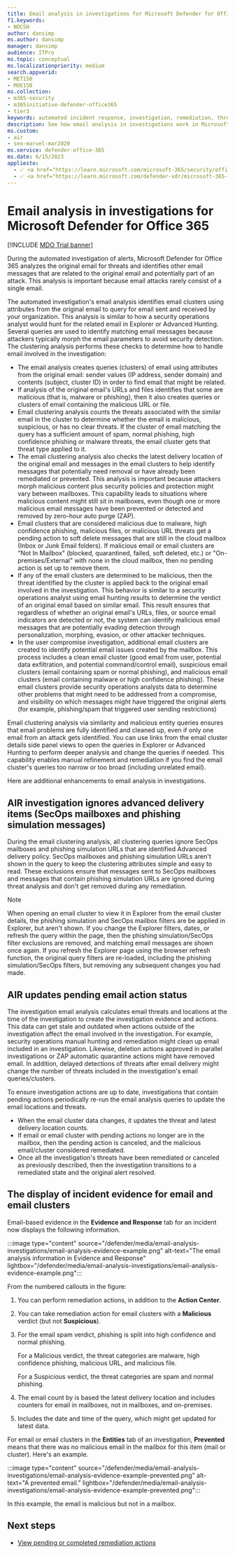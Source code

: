 ```yaml
---
title: Email analysis in investigations for Microsoft Defender for Office 365
f1.keywords:
- NOCSH
author: dansimp
ms.author: dansimp
manager: dansimp
audience: ITPro
ms.topic: conceptual
ms.localizationpriority: medium
search.appverid:
- MET150
- MOE150
ms.collection:
- m365-security
- m365initiative-defender-office365
- tier3
keywords: automated incident response, investigation, remediation, threat protection
description: See how email analysis in investigations work in Microsoft Defender for Office 365.
ms.custom:
- air
- seo-marvel-mar2020
ms.service: defender-office-365
ms.date: 6/15/2023
appliesto:
  - ✅ <a href="https://learn.microsoft.com/microsoft-365/security/office-365-security/mdo-about#defender-for-office-365-plan-1-vs-plan-2-cheat-sheet" target="_blank">Microsoft Defender for Office 365 Plan 2</a>
  - ✅ <a href="https://learn.microsoft.com/defender-xdr/microsoft-365-defender" target="_blank">Microsoft Defender XDR</a>
---
```


# Email analysis in investigations for Microsoft Defender for Office 365

[!INCLUDE [MDO Trial banner](../includes/mdo-trial-banner.md)]

During the automated investigation of alerts, Microsoft Defender for Office 365 analyzes the original email for threats and identifies other email messages that are related to the original email and potentially part of an attack. This analysis is important because email attacks rarely consist of a single email.

The automated investigation's email analysis identifies email clusters using attributes from the original email to query for email sent and received by your organization. This analysis is similar to how a security operations analyst would hunt for the related email in Explorer or Advanced Hunting. Several queries are used to identify matching email messages because attackers typically morph the email parameters to avoid security detection. The clustering analysis performs these checks to determine how to handle email involved in the investigation:

- The email analysis creates queries (clusters) of email using attributes from the original email: sender values (IP address, sender domain) and contents (subject, cluster ID) in order to find email that might be related.
- If analysis of the original email's URLs and files identifies that some are malicious (that is, malware or phishing), then it also creates queries or clusters of email containing the malicious URL or file.
- Email clustering analysis counts the threats associated with the similar email in the cluster to determine whether the email is malicious, suspicious, or has no clear threats. If the cluster of email matching the query has a sufficient amount of spam, normal phishing, high confidence phishing or malware threats, the email cluster gets that threat type applied to it.
- The email clustering analysis also checks the latest delivery location of the original email and messages in the email clusters to help identify messages that potentially need removal or have already been remediated or prevented. This analysis is important because attackers morph malicious content plus security policies and protection might vary between mailboxes. This capability leads to situations where malicious content might still sit in mailboxes, even though one or more malicious email messages have been prevented or detected and removed by zero-hour auto purge (ZAP).
- Email clusters that are considered malicious due to malware, high confidence phishing, malicious files, or malicious URL threats get a pending action to soft delete messages that are still in the cloud mailbox (Inbox or Junk Email folders). If malicious email or email clusters are "Not In Mailbox" (blocked, quarantined, failed, soft deleted, etc.) or "On-premises/External" with none in the cloud mailbox, then no pending action is set up to remove them.
- If any of the email clusters are determined to be malicious, then the threat identified by the cluster is applied back to the original email involved in the investigation. This behavior is similar to a security operations analyst using email hunting results to determine the verdict of an original email based on similar email. This result ensures that regardless of whether an original email's URLs, files, or source email indicators are detected or not, the system can identify malicious email messages that are potentially evading detection through personalization, morphing, evasion, or other attacker techniques.
- In the user compromise investigation, additional email clusters are created to identify potential email issues created by the mailbox. This process includes a clean email cluster (good email from user, potential data exfiltration, and potential command/control email), suspicious email clusters (email containing spam or normal phishing), and malicious email clusters (email containing malware or high confidence phishing). These email clusters provide security operations analysts data to determine other problems that might need to be addressed from a compromise, and visibility on which messages might have triggered the original alerts (for example, phishing/spam that triggered user sending restrictions)

Email clustering analysis via similarity and malicious entity queries ensures that email problems are fully identified and cleaned up, even if only one email from an attack gets identified. You can use links from the email cluster details side panel views to open the queries in Explorer or Advanced Hunting to perform deeper analysis and change the queries if needed. This capability enables manual refinement and remediation if you find the email cluster's queries too narrow or too broad (including unrelated email).

Here are additional enhancements to email analysis in investigations.

## AIR investigation ignores advanced delivery items (SecOps mailboxes and phishing simulation messages)

During the email clustering analysis, all clustering queries ignore SecOps mailboxes and phishing simulation URLs that are identified Advanced delivery policy. SecOps mailboxes and phishing simulation URLs aren't shown in the query to keep the clustering attributes simple and easy to read. These exclusions ensure that messages sent to SecOps mailboxes and messages that contain phishing simulation URLs are ignored during threat analysis and don't get removed during any remediation.

> [!NOTE]
> When opening an email cluster to view it in Explorer from the email cluster details, the phishing simulation and SecOps mailbox filters are be applied in Explorer, but aren't shown. If you change the Explorer filters, dates, or refresh the query within the page, then the phishing simulation/SecOps filter exclusions are removed, and matching email messages are shown once again. If you refresh the Explorer page using the browser refresh function, the original query filters are re-loaded, including the phishing simulation/SecOps filters, but removing any subsequent changes you had made.

## AIR updates pending email action status

The investigation email analysis calculates email threats and locations at the time of the investigation to create the investigation evidence and actions. This data can get stale and outdated when actions outside of the investigation affect the email involved in the investigation. For example, security operations manual hunting and remediation might clean up email included in an investigation. Likewise, deletion actions approved in parallel investigations or ZAP automatic quarantine actions might have removed email. In addition, delayed detections of threats after email delivery might change the number of threats included in the investigation's email queries/clusters.

To ensure investigation actions are up to date, investigations that contain pending actions periodically re-run the email analysis queries to update the email locations and threats.

- When the email cluster data changes, it updates the threat and latest delivery location counts.
- If email or email cluster with pending actions no longer are in the mailbox, then the pending action is canceled, and the malicious email/cluster considered remediated.
- Once all the investigation's threats have been remediated or canceled as previously described, then the investigation transitions to a remediated state and the original alert resolved.

## The display of incident evidence for email and email clusters

Email-based evidence in the **Evidence and Response** tab for an incident now displays the following information.

:::image type="content" source="/defender/media/email-analysis-investigations/email-analysis-evidence-example.png" alt-text="The email analysis information in Evidence and Response" lightbox="/defender/media/email-analysis-investigations/email-analysis-evidence-example.png":::

From the numbered callouts in the figure:

1. You can perform remediation actions, in addition to the **Action Center**.
2. You can take remediation action for email clusters with a **Malicious** verdict (but not **Suspicious**).
3. For the email spam verdict, phishing is split into high confidence and normal phishing.

   For a Malicious verdict, the threat categories are malware, high confidence phishing, malicious URL, and malicious file.

   For a Suspicious verdict, the threat categories are spam and normal phishing.

4. The email count by is based the latest delivery location and includes counters for email in mailboxes, not in mailboxes, and on-premises.
5. Includes the date and time of the query, which might get updated for latest data.

For email or email clusters in the **Entities** tab of an investigation, **Prevented** means that there was no malicious email in the mailbox for this item (mail or cluster). Here's an example.

:::image type="content" source="/defender/media/email-analysis-investigations/email-analysis-evidence-example-prevented.png" alt-text="A prevented email." lightbox="/defender/media/email-analysis-investigations/email-analysis-evidence-example-prevented.png":::

In this example, the email is malicious but not in a mailbox.

## Next steps

- [View pending or completed remediation actions](air-review-approve-pending-completed-actions.md)
